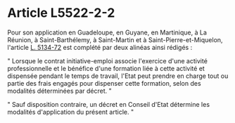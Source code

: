 # Article L5522-2-2

Pour son application en Guadeloupe, en Guyane, en Martinique, à La Réunion, à Saint-Barthélemy, à Saint-Martin et à Saint-Pierre-et-Miquelon, l'article [L. 5134-72][1] est complété par deux alinéas ainsi rédigés : 

" Lorsque le contrat initiative-emploi associe l'exercice d'une activité professionnelle et le bénéfice d'une formation liée à cette activité et dispensée pendant le temps de travail, l'Etat peut prendre en charge tout ou partie des frais engagés pour dispenser cette formation, selon des modalités déterminées par décret. " 

" Sauf disposition contraire, un décret en Conseil d'Etat détermine les modalités d'application du présent article. "

 [1]: /affichCodeArticle.do?cidTexte=LEGITEXT000006072050&idArticle=LEGIARTI000006903610&dateTexte=&categorieLien=cid
